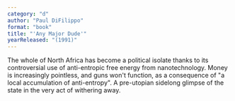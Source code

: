 ```yaml
---
category: "d"
author: "Paul DiFilippo"
format: "book"
title: "'Any Major Dude'"
yearReleased: "(1991)"
---
```

The whole of North Africa has become a political isolate thanks to its controversial use of anti-entropic free energy from nanotechnology. Money is increasingly pointless, and guns won't function, as a consequence of "a local accumulation of anti-entropy". A pre-utopian sidelong glimpse of the state in the very act of withering away.